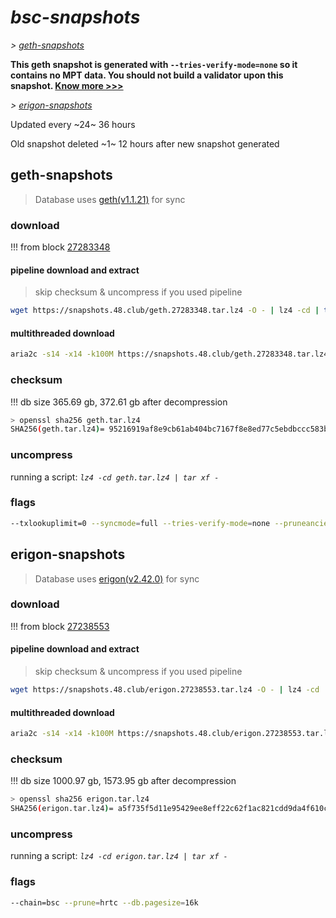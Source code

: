 # *bsc-snapshots*


*\> [geth-snapshots](#geth-snapshots)*

**This geth snapshot is generated with `--tries-verify-mode=none` so it contains no MPT data. You should not build a validator upon this snapshot. [Know more >>>](https://github.com/bnb-chain/bsc/pull/926)**

*\> [erigon-snapshots](#erigon-snapshots)*

Updated every ~24~ 36 hours

Old snapshot deleted ~1~ 12 hours after new snapshot generated

## geth-snapshots


> Database uses [geth(v1.1.21)](https://github.com/bnb-chain/bsc/releases/tag/v1.1.21) for sync


### download

<!-- begin_geth -->

!!! from block [27283348](https://bscscan.com/block/27283348)

#### pipeline download and extract
> skip checksum & uncompress if you used pipeline
```bash
wget https://snapshots.48.club/geth.27283348.tar.lz4 -O - | lz4 -cd | tar xf -
```

#### multithreaded download

```bash
aria2c -s14 -x14 -k100M https://snapshots.48.club/geth.27283348.tar.lz4 -o geth.tar.lz4
```


### checksum

!!! db size 365.69 gb, 372.61 gb after decompression
```bash
> openssl sha256 geth.tar.lz4
SHA256(geth.tar.lz4)= 95216919af8e9cb61ab404bc7167f8e8ed77c5ebdbccc583b25cf7b5f022905f
```

<!-- end_geth -->

### uncompress


running a script: _`lz4 -cd geth.tar.lz4 | tar xf -`_


### flags


```bash
--txlookuplimit=0 --syncmode=full --tries-verify-mode=none --pruneancient=true --diffblock=5000
```


## erigon-snapshots


> Database uses [erigon(v2.42.0)](https://github.com/ledgerwatch/erigon/releases/tag/v2.42.0) for sync


### download

<!-- begin_erigon -->

!!! from block [27238553](https://bscscan.com/block/27238553)

#### pipeline download and extract
> skip checksum & uncompress if you used pipeline
```bash
wget https://snapshots.48.club/erigon.27238553.tar.lz4 -O - | lz4 -cd | tar xf -
```

#### multithreaded download

```bash
aria2c -s14 -x14 -k100M https://snapshots.48.club/erigon.27238553.tar.lz4 -o erigon.tar.lz4
```


### checksum

!!! db size 1000.97 gb, 1573.95 gb after decompression
```bash
> openssl sha256 erigon.tar.lz4
SHA256(erigon.tar.lz4)= a5f735f5d11e95429ee8eff22c62f1ac821cdd9da4f610cba11e7f7d7f044478
```

<!-- end_erigon -->


### uncompress


running a script: _`lz4 -cd erigon.tar.lz4 | tar xf -`_


### flags


```bash
--chain=bsc --prune=hrtc --db.pagesize=16k
```
